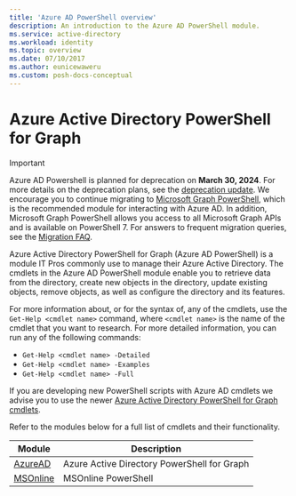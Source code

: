 ```yaml
---
title: 'Azure AD PowerShell overview'
description: An introduction to the Azure AD PowerShell module.
ms.service: active-directory
ms.workload: identity
ms.topic: overview
ms.date: 07/10/2017
ms.author: eunicewaweru
ms.custom: posh-docs-conceptual
---
```

# Azure Active Directory PowerShell for Graph

>[!IMPORTANT]
> Azure AD Powershell is planned for deprecation on **March 30, 2024**. For more details on the deprecation plans, see the [deprecation update](https://techcommunity.microsoft.com/t5/microsoft-entra-azure-ad-blog/microsoft-entra-new-feature-and-change-announcements/ba-p/3796396). We encourage you to continue migrating to [Microsoft Graph PowerShell](/powershell/microsoftgraph/overview), which is the recommended module for interacting with Azure AD. In addition, Microsoft Graph PowerShell allows you access to all Microsoft Graph APIs and is available on PowerShell 7. For answers to frequent migration queries, see the [Migration FAQ](migration-faq.yml).

Azure Active Directory PowerShell for Graph (Azure AD PowerShell) is a module IT Pros commonly use to manage their Azure Active Directory. The cmdlets in the Azure AD PowerShell module enable you to retrieve data from the directory, create new objects in the directory, update existing objects, remove objects, as well as configure the directory and its features.

For more information about, or for the syntax of, any of the cmdlets, use the `Get-Help <cmdlet name>` command, where `<cmdlet name>` is the name of the cmdlet that you want to research.
For more detailed information, you can run any of the following commands:

* `Get-Help <cmdlet name> -Detailed`
* `Get-Help <cmdlet name> -Examples`
* `Get-Help <cmdlet name> -Full`

If you are developing new PowerShell scripts with Azure AD cmdlets we advise you to use the newer [Azure Active Directory PowerShell for Graph cmdlets](/powershell/module/azuread?view=azureadps-2.0&preserve-view=true). 

Refer to the modules below for a full list of cmdlets and their functionality.

Module | Description
------ | -----------
[AzureAD](/powershell/module/azuread?view=azureadps-2.0&preserve-view=true) | Azure Active Directory PowerShell for Graph
[MSOnline](/powershell/module/msonline?view=azureadps-1.0&preserve-view=true)| MSOnline PowerShell

